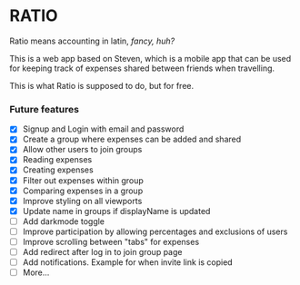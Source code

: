 # RATIO

Ratio means accounting in latin, *fancy, huh?*

This is a web app based on Steven, which is a mobile app that can be used for keeping track of expenses shared between friends when travelling. 

This is what Ratio is supposed to do, but for free.

### Future features
- [x] Signup and Login with email and password
- [x] Create a group where expenses can be added and shared
- [x] Allow other users to join groups
- [x] Reading expenses
- [x] Creating expenses
- [x] Filter out expenses within group
- [x] Comparing expenses in a group
- [x] Improve styling on all viewports
- [x] Update name in groups if displayName is updated
- [ ] Add darkmode toggle
- [ ] Improve participation by allowing percentages and exclusions of users
- [ ] Improve scrolling between "tabs" for expenses
- [ ] Add redirect after log in to join group page
- [ ] Add notifications. Example for when invite link is copied
- [ ] More... 

